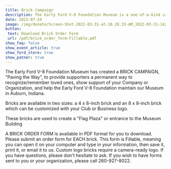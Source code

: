 ```yaml
---
title: Brick Campaign
description: The Early Ford V-8 Foundation Museum is a one-of-a-kind car museum dedicated to preserving 1932-1953 Ford history. Come visit us in Auburn, Indiana.
date: 2023-07-24
image: /img/donate/Screen-Shot-2022-03-31-at-10.28.33-AM_2022-03-31-142959_mfnl.webp
button: 
 text: Download Brick Order Form
 url: /pdf/brick_order_form-Fillable.pdf
show_faq: false
show_event_article: true
show_ford_store: true
show_patner: true
---
```

The Early Ford V-8 Foundation Museum has created a BRICK CAMPAIGN,
"Paving the Way", to provide supporters a permanent way to recognize/remember loved ones, show support of your Company or Organization, and help the Early Ford V-8 Foundation maintain our Museum in Auburn, Indiana.

Bricks are available in two sizes: a 4 x 8-inch brick and an 8 x 8-inch brick which can be customized with your Club or Business logo.

These bricks are used to create a "Flag Plaza" or entrance to the Museum Building

A BRICK ORDER FORM is available in PDF format for you to download. Please submit an order form for EACH brick. This form is Fillable, meaning you can open it on your computer and type in your information, then save it, print it, or email it to us. Custom logo bricks require a camera-ready logo. If you have questions, please don't hesitate to ask. If you wish to have forms sent to you or your organization, please call 260-927-8022.

